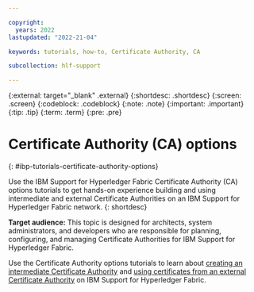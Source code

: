 ```yaml
---

copyright:
  years: 2022
lastupdated: "2022-21-04"

keywords: tutorials, how-to, Certificate Authority, CA

subcollection: hlf-support

---
```


{:external: target="_blank" .external}
{:shortdesc: .shortdesc}
{:screen: .screen}
{:codeblock: .codeblock}
{:note: .note}
{:important: .important}
{:tip: .tip}
{:term: .term}
{:pre: .pre}


#  Certificate Authority (CA) options 
{: #ibp-tutorials-certificate-authority-options}

Use the IBM Support for Hyperledger Fabric Certificate Authority (CA) options tutorials to get hands-on experience building and using 
intermediate and external Certificate Authorities on an IBM Support for Hyperledger Fabric network. 
{: shortdesc}

**Target audience:** This topic is designed for architects, system administrators, and developers who are responsible 
for planning, configuring, and managing Certificate Authorities for IBM Support for Hyperledger Fabric.

Use the Certificate Authority options tutorials to learn about [creating an intermediate Certificate Authority](ibp-console-int-ca.md) and 
[using certificates from an external Certificate Authority](ibp-v2-tutorial-extca.md) on IBM Support for Hyperledger Fabric.

